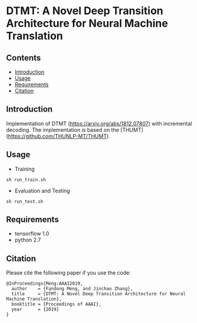# DTMT: A Novel Deep Transition Architecture for Neural Machine Translation

## Contents
* [Introduction](#introduction)
* [Usage](#usage)
* [Requirements](#requirements)
* [Citation](#citation)

## Introduction

Implementation of DTMT (https://arxiv.org/abs/1812.07807) with incremental decoding.
The implementation is based on the [THUMT] (https://github.com/THUNLP-MT/THUMT).

## Usage
+ Training

```
sh run_train.sh
```

+ Evaluation and Testing

```
sh run_test.sh
```

## Requirements

+ tensorflow 1.0
+ python 2.7 

## Citation

Please cite the following paper if you use the code:

```
@InProceedings{Meng:AAAI2019,
  author    = {Fandong Meng, and Jinchao Zhang},
  title     = {DTMT: A Novel Deep Transition Architecture for Neural Machine Translation},
  booktitle = {Proceedings of AAAI},
  year      = {2019}
}
```
